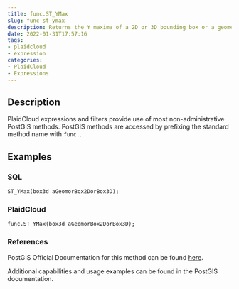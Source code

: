 ```yaml
---
title: func.ST_YMax
slug: func-st-ymax
description: Returns the Y maxima of a 2D or 3D bounding box or a geometry
date: 2022-01-31T17:57:16
tags:
- plaidcloud
- expression
categories:
- PlaidCloud
- Expressions
---
```



## Description


PlaidCloud expressions and filters provide use of most non-administrative PostGIS methods. PostGIS methods are accessed by prefixing the standard method name with `func.`.



## Examples


### SQL



```
ST_YMax(box3d aGeomorBox2DorBox3D);
```

  



### PlaidCloud



```
func.ST_YMax(box3d aGeomorBox2DorBox3D);
```

  



### References


PostGIS Official Documentation for this method can be found [here](https://postgis.net/docs/manual-3.1/ST_YMax.html).



Additional capabilities and usage examples can be found in the PostGIS documentation.

